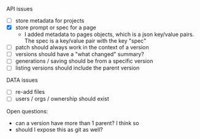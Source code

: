 API issues

- [ ] store metadata for projects
- [x] store prompt or spec for a page
  - I added metadata to pages objects, which is a json key/value pairs.  The spec is a key/value pair with the key "spec"
- [ ] patch should always work in the context of a version
- [ ] versions should have a "what changed" summary?
- [ ] generations / saving should be from a specific version
- [ ] listing versions should include the parent version

DATA issues

- [ ] re-add files
- [ ] users / orgs / ownership should exist

Open questions:

- can a version have more than 1 parent?  I think so
- should I expose this as git as well?
